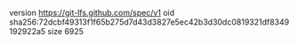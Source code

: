version https://git-lfs.github.com/spec/v1
oid sha256:72dcbf49313f1f65b275d7d43d3827e5ec42b3d30dc0819321df8349192922a5
size 6925
